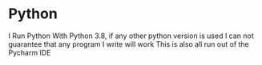 # Python
I Run Python With Python 3.8, if any other python version is used I can not guarantee that any program I write will work
This is also all run out of the Pycharm IDE
